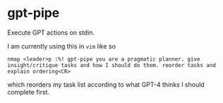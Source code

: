 # gpt-pipe

Execute GPT actions on stdin.

I am currently using this in `vim` like so

```text
nmap <leader>p :%! gpt-pipe you are a pragmatic planner. give insight/critique tasks and how I should do them. reorder tasks and explain ordering<CR>
```

which reorders my task list according to what GPT-4 thinks I should complete first.